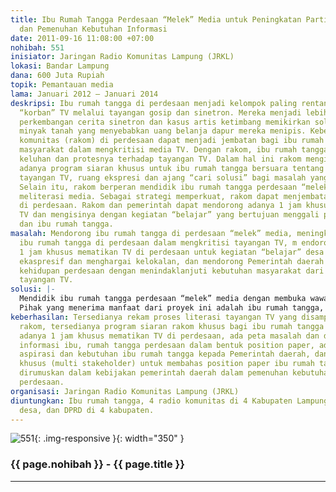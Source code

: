 ```yaml
---
title: Ibu Rumah Tangga Perdesaan “Melek” Media untuk Peningkatan Partisipasi Perempuan
  dan Pemenuhan Kebutuhan Informasi
date: 2011-09-16 11:08:00 +07:00
nohibah: 551
inisiator: Jaringan Radio Komunitas Lampung (JRKL)
lokasi: Bandar Lampung
dana: 600 Juta Rupiah
topik: Pemantauan media
lama: Januari 2012 – Januari 2014
deskripsi: Ibu rumah tangga di perdesaan menjadi kelompok paling rentan yang menjadi
  “korban” TV melalui tayangan gosip dan sinetron. Mereka menjadi lebih peduli terhadap
  perkembangan cerita sinetron dan kasus artis ketimbang memikirkan solusi kelangkaan
  minyak tanah yang menyebabkan uang belanja dapur mereka menipis. Keberadaan radio
  komunitas (rakom) di perdesaan dapat menjadi jembatan bagi ibu rumah tangga dan
  masyarakat dalam mengkritisi media TV. Dengan rakom, ibu rumah tangga dapat menyampaikan
  keluhan dan protesnya terhadap tayangan TV. Dalam hal ini rakom menginisiasikan
  adanya program siaran khusus untuk ibu rumah tangga bersuara tentang keluhan/protes
  tayangan TV, ruang ekspresi dan ajang “cari solusi” bagi masalah yang mereka hadapi.
  Selain itu, rakom berperan mendidik ibu rumah tangga perdesaan “melek” media untuk
  meliterasi media. Sebagai strategi memperkuat, rakom dapat menjembatani peran pemerintah
  di perdesaan. Rakom dan pemerintah dapat mendorong adanya 1 jam khusus untuk mematikan
  TV dan mengisinya dengan kegiatan “belajar” yang bertujuan menggali potensi perdesaan
  dan ibu rumah tangga.
masalah: Mendorong ibu rumah tangga di perdesaan “melek” media, meningkatkan partisipasi
  ibu rumah tangga di perdesaan dalam mengkritisi tayangan TV, m endorong terlaksananya
  1 jam khusus mematikan TV di perdesaan untuk kegiatan “belajar” desa yang kreatif,
  ekaspresif dan menghargai kelokalan, dan mendorong Pemerintah daerah lebih memperhatikan
  kehidupan perdesaan dengan menindaklanjuti kebutuhan masyarakat dari keluhan-keluhan
  tayangan TV.
solusi: |-
  Mendidik ibu rumah tangga perdesaan “melek” media dengan membuka wawasan mereka tentang hak masyarakat terhadap media, bentuk-bentuk literasi, dan fungsi media, mendamping ibu rumah tangga dalam meliterasi tayangan TV, menyediakan program siaran khusus di rakom yang digunakan sebagai media literasi ibu rumah tangga, memetakan kebutuhan informasi ibu rumah tangga terhadap informasi dalam bentuk kertas posisi, mendudukan pemerintah daerah, DPRD dan ibu rumah tangga untuk menindaklanjuti kertas posisi menjadi kebijakan pemerintah daerah memenuhi kebutuhan informasi perdesaan, mendorong adanya 1 jam khusus mematikan TV di perdesaan yang diisi dengan kegiatan “belajar” masyarakat.
  Pihak yang menerima manfaat dari proyek ini adalah ibu rumah tangga, 4 radio komunitas di 4 Kabupaten Lampung, pemerintah desa, dan DPRD di 4 kabupaten.
keberhasilan: Tersedianya rekam proses literasi tayangan TV yang disampaikan melalui
  rakom, tersedianya program siaran rakom khusus bagi ibu rumah tangga perdesaan,
  adanya 1 jam khusus mematikan TV di perdesaan, ada peta masalah dan daftar kebutuhan
  informasi ibu, rumah tangga perdesaan dalam bentuk position paper, ada proses penyampaian
  aspirasi dan kebutuhan ibu rumah tangga kepada Pemerintah daerah, dan ada forum
  khusus (multi stakeholder) untuk membahas position paper ibu rumah tangga untuk
  dirumuskan dalam kebijakan pemerintah daerah dalam pemenuhan kebutuhan informasi
  perdesaan.
organisasi: Jaringan Radio Komunitas Lampung (JRKL)
diuntungkan: Ibu rumah tangga, 4 radio komunitas di 4 Kabupaten Lampung, pemerintah
  desa, dan DPRD di 4 kabupaten.
---
```


![551](/static/img/hibahcmb/551.png){: .img-responsive }{: width="350" }

### {{ page.nohibah }} - {{ page.title }}

---

